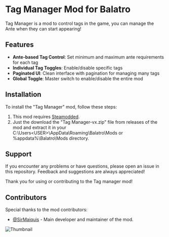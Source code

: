 # Tag Manager Mod for Balatro

Tag Manager is a mod to control tags in the game, you can manage the Ante when they can start appearing!

## Features

- **Ante-based Tag Control**: Set minimum and maximum ante requirements for each tag
- **Individual Tag Toggles**: Enable/disable specific tags
- **Paginated UI**: Clean interface with pagination for managing many tags
- **Global Toggle**: Master switch to enable/disable the entire mod

## Installation

To install the "Tag Manager" mod, follow these steps:

1. This mod requires [Steamodded](https://github.com/Steamodded/smods).
2. Just the download the "Tag Manager-vx.zip" file from releases of the mod and extract it in your C:\Users\<USER>\AppData\Roaming\Balatro\Mods or %appdata%\Balatro\Mods directory.

## Support

If you encounter any problems or have questions, please open an issue in this repository. Feedback and suggestions are always appreciated!

Thank you for using or contributing to the Tag manager mod!

## Contributors

Special thanks to the mod contributors:

- [@SirMaiquis](https://github.com/SirMaiquis) - Main developer and maintainer of the mod.

![Thumbnail](https://iili.io/FE6yXdx.jpg)